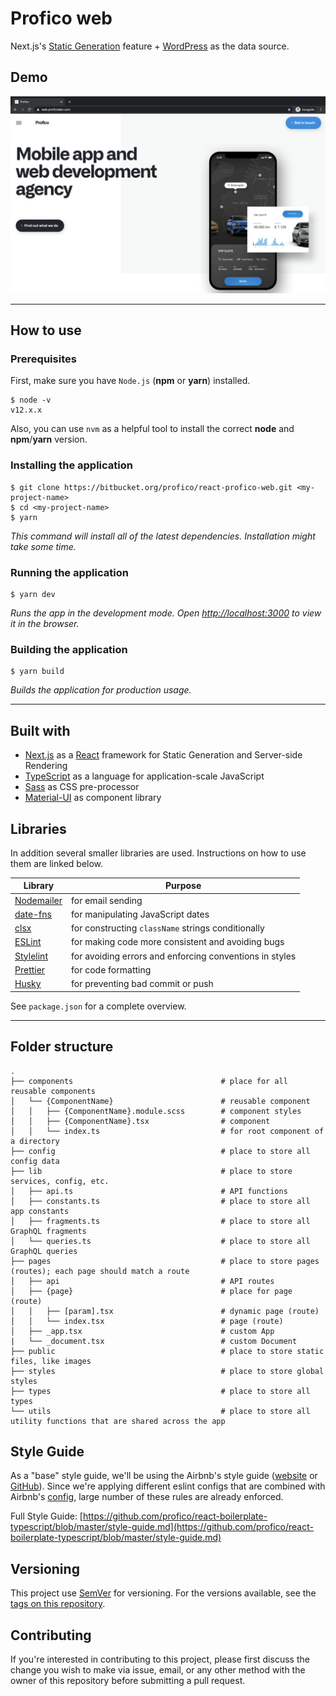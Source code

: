 # Profico web

Next.js's [Static Generation](https://nextjs.org/docs/basic-features/pages) feature + [WordPress](https://wordpress.org) as the data source.

## Demo

![Demo](./public/demo.png)

---

## How to use

### Prerequisites

First, make sure you have `Node.js` (**npm** or **yarn**) installed.

```
$ node -v
v12.x.x
```

Also, you can use `nvm` as a helpful tool to install the correct **node** and **npm**/**yarn** version.

### Installing the application

```
$ git clone https://bitbucket.org/profico/react-profico-web.git <my-project-name>
$ cd <my-project-name>
$ yarn
```

_This command will install all of the latest dependencies. Installation might take some time._

### Running the application

```
$ yarn dev
```

_Runs the app in the development mode. Open [http://localhost:3000](http://localhost:3000) to view it in the browser._

### Building the application

```
$ yarn build
```

_Builds the application for production usage._

---

## Built with

- [Next.js](https://github.com/vercel/next.js) as a [React](https://github.com/facebook/react/) framework for Static Generation and Server-side Rendering
- [TypeScript](https://github.com/microsoft/TypeScript) as a language for application-scale JavaScript
- [Sass](https://github.com/sass/dart-sass) as CSS pre-processor
- [Material-UI](https://github.com/mui-org/material-ui) as component library

## Libraries

In addition several smaller libraries are used. Instructions on how to use them are linked below.

| Library                                                 | Purpose                                                 |
| ------------------------------------------------------- | ------------------------------------------------------- |
| [Nodemailer](https://github.com/nodemailer/nodemailer/) | for email sending                                       |
| [date-fns](https://github.com/date-fns/date-fns)        | for manipulating JavaScript dates                       |
| [clsx](https://github.com/lukeed/clsx)                  | for constructing `className` strings conditionally      |
| [ESLint](https://github.com/eslint/eslint)              | for making code more consistent and avoiding bugs       |
| [Stylelint](https://github.com/stylelint/stylelint)     | for avoiding errors and enforcing conventions in styles |
| [Prettier](https://github.com/prettier/prettier)        | for code formatting                                     |
| [Husky](https://github.com/typicode/husky)              | for preventing bad commit or push                       |

See `package.json` for a complete overview.

---

## Folder structure

```
.
├── components                                 # place for all reusable components
│   └── {ComponentName}                        # reusable component
│   │   ├── {ComponentName}.module.scss        # component styles
│   │   ├── {ComponentName}.tsx                # component
│   │   └── index.ts                           # for root component of a directory
├── config                                     # place to store all config data
├── lib                                        # place to store services, config, etc.
│   ├── api.ts                                 # API functions
│   ├── constants.ts                           # place to store all app constants
│   ├── fragments.ts                           # place to store all GraphQL fragments
│   └── queries.ts                             # place to store all GraphQL queries
├── pages                                      # place to store pages (routes); each page should match a route
│   ├── api                                    # API routes
│   ├── {page}                                 # place for page (route)
│   │   ├── [param].tsx                        # dynamic page (route)
│   │   └── index.tsx                          # page (route)
│   ├── _app.tsx                               # custom App
|   └── _document.tsx                          # custom Document
├── public                                     # place to store static files, like images
├── styles                                     # place to store global styles
├── types                                      # place to store all types
└── utils                                      # place to store all utility functions that are shared across the app

```

## Style Guide

As a "base" style guide, we'll be using the Airbnb's style guide ([website](https://airbnb.io/javascript/react) or [GitHub](https://github.com/airbnb/javascript)). Since we're applying different eslint configs that are combined with Airbnb's [config](https://yarnpkg.com/package/eslint-config-airbnb), large number of these rules are already enforced.

Full Style Guide: [https://github.com/profico/react-boilerplate-typescript/blob/master/style-guide.md](https://github.com/profico/react-boilerplate-typescript/blob/master/style-guide.md)

## Versioning

This project use [SemVer](http://semver.org/) for versioning. For the versions available, see the [tags on this repository](https://bitbucket.org/profico/react-profico-web/).

## Contributing

If you're interested in contributing to this project, please first discuss the change you wish to make via issue, email, or any other method with the owner of this repository before submitting a pull request.
